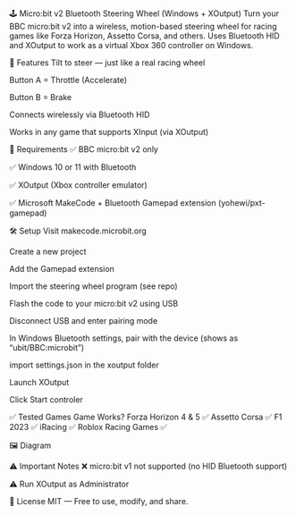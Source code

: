 🕹️ Micro:bit v2 Bluetooth Steering Wheel (Windows + XOutput)
Turn your BBC micro:bit v2 into a wireless, motion-based steering wheel for racing games like Forza Horizon, Assetto Corsa, and others. Uses Bluetooth HID and XOutput to work as a virtual Xbox 360 controller on Windows.

🚗 Features
Tilt to steer — just like a real racing wheel

Button A = Throttle (Accelerate)

Button B = Brake

Connects wirelessly via Bluetooth HID

Works in any game that supports XInput (via XOutput)

🧰 Requirements
✅ BBC micro:bit v2 only

✅ Windows 10 or 11 with Bluetooth

✅ XOutput (Xbox controller emulator)

✅ Microsoft MakeCode + Bluetooth Gamepad extension (yohewi/pxt-gamepad)

🛠️ Setup
Visit makecode.microbit.org

Create a new project

Add the Gamepad extension

Import the steering wheel program (see repo)

Flash the code to your micro:bit v2 using USB

Disconnect USB and enter pairing mode

In Windows Bluetooth settings, pair with the device (shows as “ubit/BBC:microbit”)

import settings.json in the xoutput folder

Launch XOutput


Click Start controler

✅ Tested Games
Game	Works?
Forza Horizon 4 & 5	✅
Assetto Corsa	✅
F1 2023	✅
iRacing	✅
Roblox Racing Games	✅

🖼️ Diagram

⚠️ Important Notes
❌ micro:bit v1 not supported (no HID Bluetooth support)

⚠️ Run XOutput as Administrator

📄 License
MIT — Free to use, modify, and share.

